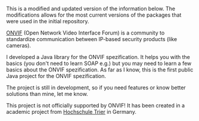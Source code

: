 This is a modified and updated version of the information below. The modifications allows for the most current versions of the packages that were used in the initial repository.

[ONVIF](http://www.onvif.org/) (Open Network Video Interface Forum) is a community to standardize communication between IP-based security products (like cameras).

I developed a Java library for the ONVIF spezification. It helps you with the basics (you don't need to learn SOAP e.g.) but you may need to learn a few basics about the ONVIF spezification. As far as I know, this is the first public Java project for the ONVIF spezification.

The project is still in development, so if you need features or know better solutions than mine, let me know.

This project is not officially supported by ONVIF! It has been created in a academic project from [Hochschule Trier](http://www.hochschule-trier.de) in Germany.
